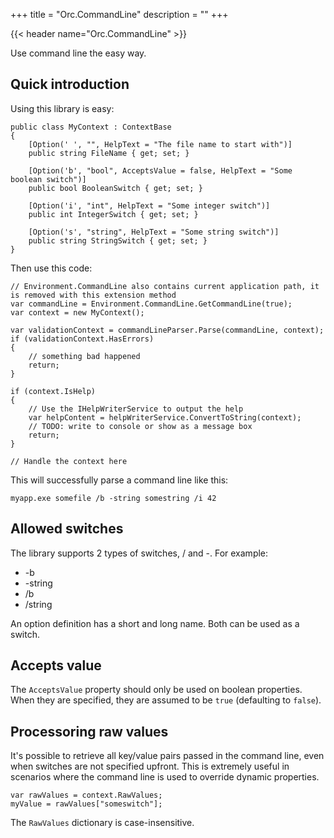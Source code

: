 +++
title = "Orc.CommandLine" 
description = ""
+++

{{< header name="Orc.CommandLine" >}}

Use command line the easy way.

## Quick introduction

Using this library is easy:

```
public class MyContext : ContextBase
{
	[Option(' ', "", HelpText = "The file name to start with")]
	public string FileName { get; set; }

	[Option('b', "bool", AcceptsValue = false, HelpText = "Some boolean switch")]
	public bool BooleanSwitch { get; set; }

	[Option('i', "int", HelpText = "Some integer switch")]
	public int IntegerSwitch { get; set; }

	[Option('s', "string", HelpText = "Some string switch")]
	public string StringSwitch { get; set; }
}
```

Then use this code:

```
// Environment.CommandLine also contains current application path, it is removed with this extension method
var commandLine = Environment.CommandLine.GetCommandLine(true);
var context = new MyContext();

var validationContext = commandLineParser.Parse(commandLine, context);
if (validationContext.HasErrors)
{
	// something bad happened
	return;
}

if (context.IsHelp)
{
	// Use the IHelpWriterService to output the help
	var helpContent = helpWriterService.ConvertToString(context);
	// TODO: write to console or show as a message box
	return;
}

// Handle the context here
```

This will successfully parse a command line like this:

```
myapp.exe somefile /b -string somestring /i 42
```

## Allowed switches

The library supports 2 types of switches, / and -. For example:

- -b
- -string
- /b
- /string

An option definition has a short and long name. Both can be used as a switch.

## Accepts value

The `AcceptsValue` property should only be used on boolean properties. When they are specified, they are assumed to be `true` (defaulting to `false`). 

## Processoring raw values

It's possible to retrieve all key/value pairs passed in the command line, even when switches are not specified upfront. This is extremely useful 
in scenarios where the command line is used to override dynamic properties.

```
var rawValues = context.RawValues;
myValue = rawValues["someswitch"];
```

The `RawValues` dictionary is case-insensitive.